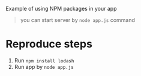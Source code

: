 Example of using NPM packages in your app

> you can start server by `node app.js` command


# Reproduce steps

1. Run `npm install lodash`
2. Run app by `node app.js` 